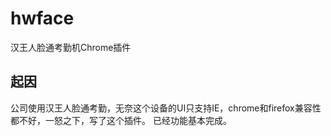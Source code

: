 # hwface
汉王人脸通考勤机Chrome插件

## 起因
公司使用汉王人脸通考勤，无奈这个设备的UI只支持IE，chrome和firefox兼容性都不好，一怒之下，写了这个插件。
已经功能基本完成。
